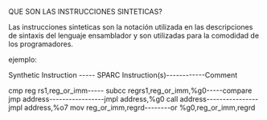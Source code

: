QUE SON LAS INSTRUCCIONES SINTETICAS?

Las instrucciones sinteticas son la notación utilizada en las descripciones de sintaxis del lenguaje ensamblador y 
son utilizadas para la comodidad de los programadores.

ejemplo:

Synthetic Instruction ----- SPARC Instruction(s)------------Comment

cmp reg rs1,reg_or_imm----- subcc regrs1,reg_or_imm,%g0-----compare
jmp address-----------------jmpl address,%g0
call address----------------jmpl address,%o7
mov reg_or_imm,regrd--------or %g0,reg_or_imm,regrd 
